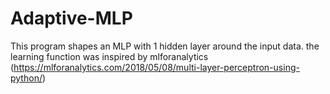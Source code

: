 # Adaptive-MLP
This program shapes an MLP with 1 hidden layer around the input data.
the learning function was inspired by mlforanalytics (https://mlforanalytics.com/2018/05/08/multi-layer-perceptron-using-python/)
